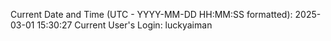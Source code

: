 Current Date and Time (UTC - YYYY-MM-DD HH:MM:SS formatted): 2025-03-01 15:30:27
Current User's Login: luckyaiman
